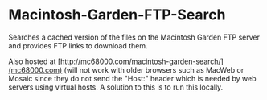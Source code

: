 # Macintosh-Garden-FTP-Search
Searches a cached version of the files on the Macintosh Garden FTP server and provides FTP links to download them.

Also hosted at [http://mc68000.com/macintosh-garden-search/](mc68000.com) (will not work with older browsers such as MacWeb or Mosaic since they do not send the "Host:" header which is needed by web servers using virtual hosts. A solution to this is to run this locally.
